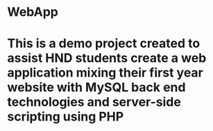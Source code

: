 # WebApp
# This is a demo project created to assist HND students create a web application mixing their first year website with MySQL back end technologies and server-side scripting using PHP
